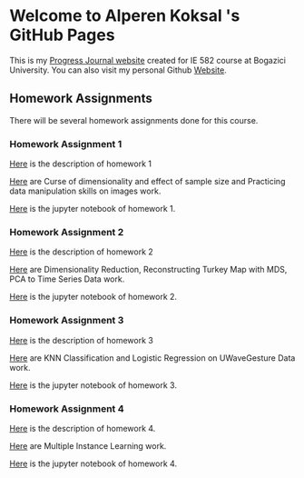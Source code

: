 # Welcome to Alperen Koksal 's GitHub Pages

This is my [Progress Journal website](https://bu-ie-582.github.io/fall21-alperenkoksal/) created for IE 582 course at Bogazici University. You can also visit my personal Github [Website](https://alperenkoksal.github.io/). 

## Homework Assignments

There will be several homework assignments done for this course.

### Homework Assignment 1

[Here](files/IE582_Fall21_Homework1.pdf) is the description of homework 1

[Here](files/homework1.html)  are Curse of dimensionality and effect of sample size and Practicing data manipulation skills on images work.

[Here](files/homework1.ipynb) is the jupyter notebook of homework 1.


### Homework Assignment 2

[Here](files/IE582_Fall21_Homework2.pdf) is the description of homework 2

[Here](files/homework2.html)  are Dimensionality Reduction, Reconstructing Turkey Map with MDS, PCA to Time Series Data work.

[Here](files/homework2.ipynb) is the jupyter notebook of homework 2.

### Homework Assignment 3

[Here](files/IE582_Fall21_Homework3.pdf) is the description of homework 3

[Here](files/homework3.html)  are KNN Classification and Logistic Regression on UWaveGesture Data work.

[Here](files/homework3.ipynb) is the jupyter notebook of homework 3.

### Homework Assignment 4

[Here](files/IE582_Fall21_Homework4.pdf) is the description of homework 4.

[Here](files/homework4.html)  are Multiple Instance Learning work.

[Here](files/homework4.ipynb) is the jupyter notebook of homework 4.
